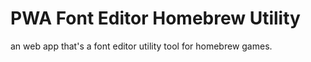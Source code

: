# PWA Font Editor Homebrew Utility
an web app that's a font editor utility tool for homebrew games.
